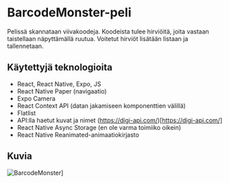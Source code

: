 # BarcodeMonster-peli
Pelissä skannataan viivakoodeja. Koodeista tulee hirviöitä, joita vastaan taistellaan näpyttämällä ruutua. Voitetut hirviöt lisätään listaan ja tallennetaan.

## Käytettyjä teknologioita
- React, React Native, Expo, JS
- React Native Paper (navigaatio)
- Expo Camera
- React Context API (datan jakamiseen komponenttien välillä)
- Flatlist
- API:lla haetut kuvat ja nimet (https://digi-api.com/)[https://digi-api.com/]
- React Native Async Storage (en ole varma toimiiko oikein)
- React Native Reanimated-animaatiokirjasto

## Kuvia
![BarcodeMonster](https://i.imgur.com/UNMeeXJ.jpeg)]
